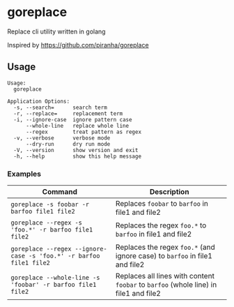 # goreplace
Replace cli utility written in golang

Inspired by https://github.com/piranha/goreplace

## Usage
```
Usage:
  goreplace

Application Options:
  -s, --search=      search term
  -r, --replace=     replacement term
  -i, --ignore-case  ignore pattern case
      --whole-line   replace whole line
      --regex        treat pattern as regex
  -v, --verbose      verbose mode
      --dry-run      dry run mode
  -V, --version      show version and exit
  -h, --help         show this help message
```

### Examples

| Command                                                               | Description                                                                                   |
|-----------------------------------------------------------------------|-----------------------------------------------------------------------------------------------|
| `goreplace -s foobar -r barfoo file1 file2`                           | Replaces `foobar` to `barfoo` in file1 and file2                                              |
| `goreplace --regex -s 'foo.*' -r barfoo file1 file2`                  | Replaces the regex `foo.*` to `barfoo` in file1 and file2                                     |
| `goreplace --regex --ignore-case -s 'foo.*' -r barfoo file1 file2`    | Replaces the regex `foo.*` (and ignore case) to `barfoo` in file1 and file2                   |
| `goreplace --whole-line -s 'foobar' -r barfoo file1 file2`            | Replaces all lines with content `foobar` to `barfoo` (whole line) in file1 and file2          |
